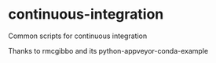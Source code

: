 continuous-integration
======================

Common scripts for continuous integration 

Thanks to rmcgibbo and its python-appveyor-conda-example
